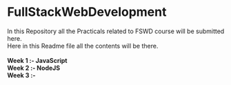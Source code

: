 # FullStackWebDevelopment
In this Repository all the Practicals related to FSWD course will be submitted here.
<br>Here in this Readme file all the contents will be there.<br><br>
<b>Week 1 :- JavaScript</b><br>
<b>Week 2 :- NodeJS</b><br>
<b>Week 3 :- </b>
